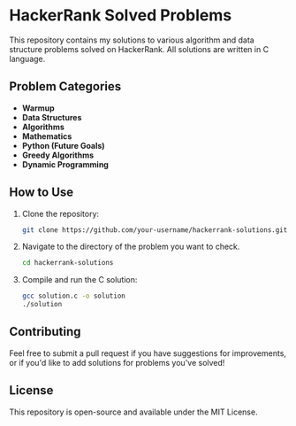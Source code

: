 # HackerRank Solved Problems

This repository contains my solutions to various algorithm and data structure problems solved on HackerRank. All solutions are written in C language.

## Problem Categories

- **Warmup**
- **Data Structures**
- **Algorithms**
- **Mathematics**
- **Python (Future Goals)**
- **Greedy Algorithms**
- **Dynamic Programming**

## How to Use

1. Clone the repository:
    ```bash
    git clone https://github.com/your-username/hackerrank-solutions.git
    ```

2. Navigate to the directory of the problem you want to check.
    ```bash
    cd hackerrank-solutions
    ```

3. Compile and run the C solution:
    ```bash
    gcc solution.c -o solution
    ./solution
    ```

## Contributing

Feel free to submit a pull request if you have suggestions for improvements, or if you'd like to add solutions for problems you've solved!

## License

This repository is open-source and available under the MIT License.
